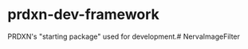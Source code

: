 prdxn-dev-framework
===================

PRDXN's "starting package" used for development.# NervaImageFilter
